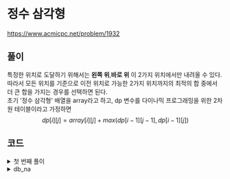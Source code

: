 # 정수 삼각형
https://www.acmicpc.net/problem/1932

## 풀이
특정한 위치로 도달하기 위해서는 **왼쪽 위**,**바로 위** 이 2가지 위치에서만 내려올 수 있다.  
따라서 모든 위치를 기준으로 이전 위치로 가능한 2가지 위치까지의 최적의 합 중에서 더 큰 합을 가지는 경우를 선택하면 된다.  
초기 '정수 삼각형' 배열을 array라고 하고, dp 변수를 다이나믹 프로그래밍을 위한 2차원 테이블이라고 가정하면
$$ dp[i][j] = array[i][j] + max(dp[i-1][j - 1], dp[i - 1][j])$$

## 코드
<details>
<summary> 첫 번째 풀이</summary>

```python
import sys
import copy
input = sys.stdin.readline

n = int(input())
data = []

for i in range(n):
    tmp = list(map(int, input().split()))
    data.append(tmp)

buffer = copy.deepcopy(data)
for i in range(1, n):
    for j in range(i + 1):
        if j > 0:
            buffer[i][j] = max(buffer[i][j], data[i][j] + buffer[i - 1][j - 1])
        if j < i:
            buffer[i][j] = max(buffer[i][j], data[i][j] + buffer[i - 1][j])

print(max(buffer[n - 1]))
```

</details>

<details>
<summary> db_na</summary>

```python
import sys
input = sys.stdin.readline
n = int(input())
dp = []

for _ in range(n):
    dp.append(list(map(int, input().split())))

for i in range(1, n):
    for j in range(i + 1):
        if j == 0:
            up_left = 0
        else:
            up_left = dp[i - 1][j - 1]
        
        if j == i:
            up = 0
        else:
            up = dp[i - 1][j]
        
        dp[i][j] = dp[i][j] + max(up_left, up)
print(max(dp[n - 1]))
```

</details>